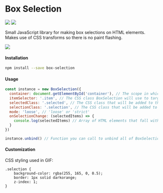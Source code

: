 # Box Selection
![](https://img.shields.io/npm/v/box-selection.svg) ![](https://img.shields.io/npm/dt/box-selection.svg)

Small JavaScript library for making box selections on HTML elements.
Makes use of CSS transforms so there is no paint flashing.

![](https://raw.githubusercontent.com/afterburn/box-selection/master/assets/box-selection.gif)

#### Installation
```bash
npm install --save box-selection
```

#### Usage
```javascript
const instance = new BoxSelection({
  container: document.getElementById('container'), // The scope in which BoxSelection should function.
  itemSelector: '.item', // The CSS class BoxSelection will use to target items.
  selectedClass: '.selected', // The CSS class that will be added to the HTML elements that fall within the selection box.
  selectionClass: '.selection', // The CSS class that will be added to the selection box.
  mode: 'loose', // 'loose' or 'strict'
  onSelectionChange: (selectedItems) => {
    console.log(selectedItems) // Array of HTML elements that fall within the selection box.
  }
})

instance.unbind() // Function you can call to unbind all of BoxSelection's events.
```

#### Customization
CSS styling used in GIF:
```
.selection {
	background-color: rgba(255, 165, 0, 0.5);
	border: 1px solid darkorange;
	z-index: 1;
}
```